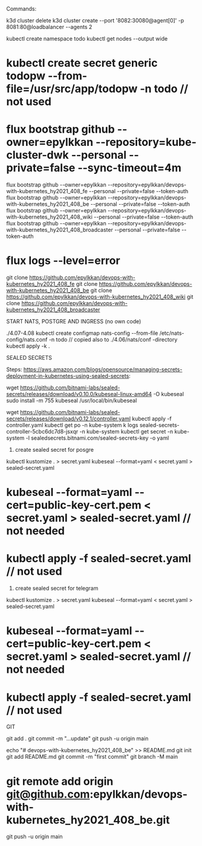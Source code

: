 Commands:

k3d cluster delete
k3d cluster create --port '8082:30080@agent[0]' -p 8081:80@loadbalancer --agents 2

kubectl create namespace todo
kubectl get nodes --output wide
# kubectl create secret generic todopw --from-file=/usr/src/app/todopw -n todo // not used
# flux bootstrap github --owner=epylkkan --repository=kube-cluster-dwk --personal --private=false --sync-timeout=4m

flux bootstrap github --owner=epylkkan --repository=epylkkan/devops-with-kubernetes_hy2021_408_fe --personal --private=false --token-auth
flux bootstrap github --owner=epylkkan --repository=epylkkan/devops-with-kubernetes_hy2021_408_be --personal --private=false --token-auth
flux bootstrap github --owner=epylkkan --repository=epylkkan/devops-with-kubernetes_hy2021_408_wiki --personal --private=false --token-auth
flux bootstrap github --owner=epylkkan --repository=epylkkan/devops-with-kubernetes_hy2021_408_broadcaster --personal --private=false --token-auth

# flux logs --level=error

git clone https://github.com/epylkkan/devops-with-kubernetes_hy2021_408_fe 
git clone https://github.com/epylkkan/devops-with-kubernetes_hy2021_408_be
git clone https://github.com/epylkkan/devops-with-kubernetes_hy2021_408_wiki
git clone https://github.com/epylkkan/devops-with-kubernetes_hy2021_408_broadcaster


START NATS, POSTGRE AND INGRESS (no own code)

./4.07-4.08
kubectl create configmap nats-config --from-file /etc/nats-config/nats.conf -n todo // copied also to ./4.06/nats/conf -directory
kubectl apply -k .



SEALED SECRETS

Steps: https://aws.amazon.com/blogs/opensource/managing-secrets-deployment-in-kubernetes-using-sealed-secrets: 

wget https://github.com/bitnami-labs/sealed-secrets/releases/download/v0.10.0/kubeseal-linux-amd64 -O kubeseal
sudo install -m 755 kubeseal /usr/local/bin/kubeseal

wget https://github.com/bitnami-labs/sealed-secrets/releases/download/v0.12.1/controller.yaml
kubectl apply -f controller.yaml
kubectl get po -n kube-system
k logs sealed-secrets-controller-5cbc6dc7d8-jsxqr -n kube-system
kubectl get secret -n kube-system -l sealedsecrets.bitnami.com/sealed-secrets-key -o yaml

1) create sealed secret for posgre

kubectl kustomize . > secret.yaml
kubeseal --format=yaml < secret.yaml > sealed-secret.yaml
# kubeseal --format=yaml --cert=public-key-cert.pem < secret.yaml > sealed-secret.yaml // not needed
# kubectl apply -f sealed-secret.yaml // not used

1) create sealed secret for telegram

kubectl kustomize . > secret.yaml
kubeseal --format=yaml < secret.yaml > sealed-secret.yaml
# kubeseal --format=yaml --cert=public-key-cert.pem < secret.yaml > sealed-secret.yaml // not needed
# kubectl apply -f sealed-secret.yaml // not used


GIT 

git add .
git commit -m "...update"
git push -u origin main


echo "# devops-with-kubernetes_hy2021_408_be" >> README.md
git init
git add README.md
git commit -m "first commit"
git branch -M main
# git remote add origin git@github.com:epylkkan/devops-with-kubernetes_hy2021_408_be.git
git push -u origin main